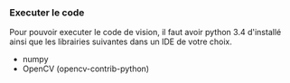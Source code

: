 ### Executer le code
Pour pouvoir executer le code de vision, il faut avoir python 3.4 d'installé ainsi que les librairies suivantes dans un IDE de votre choix.
  - numpy
  - OpenCV (opencv-contrib-python)
